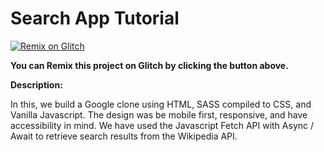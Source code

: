 # Search App Tutorial

[![Remix on Glitch](https://cdn.glitch.com/2703baf2-b643-4da7-ab91-7ee2a2d00b5b%2Fremix-button.svg)](https://glitch.com/edit/#!/import/github/gitdagray/search_app_tutorial)

**You can Remix this project on Glitch by clicking the button above.**



**Description:**

In this, we build a Google clone using HTML, SASS compiled to CSS, and Vanilla Javascript. The design was be mobile first, responsive, and have accessibility in mind. We have used the Javascript Fetch API with Async / Await to retrieve search results from the Wikipedia API.


